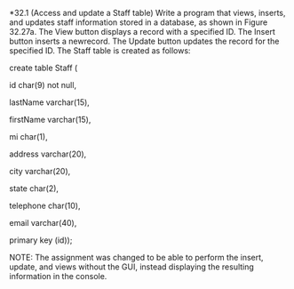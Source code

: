 *32.1 (Access and update a Staff table) Write a program that views, inserts, and updates staff information stored in a database, as shown in Figure 32.27a. The View button displays a record with a specified ID. The Insert button inserts a newrecord. The Update button updates the record for the specified ID. The Staff table is created as follows:

create table Staff (

id char(9) not null,

lastName varchar(15),

firstName varchar(15),

mi char(1),

address varchar(20),

city varchar(20),

state char(2),

telephone char(10),

email varchar(40),

primary key (id));

NOTE: The assignment was changed to be able to perform the insert, update, and views without the GUI, instead displaying the resulting information in the console.

